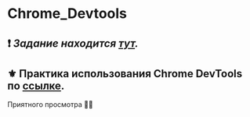 # Chrome_Devtools

## ❗ *Задание находится [тут](https://docs.google.com/spreadsheets/d/1ol3PjX0pFHGjN-oTA4Riw9wKx7IJLVps6aJ5GpnBWzM/edit?usp=sharing).*

## ⚜ Практика использования Chrome DevTools по [ссылке](https://youtu.be/CmQkPji7j3Q).

Приятного просмотра 👨‍💻
